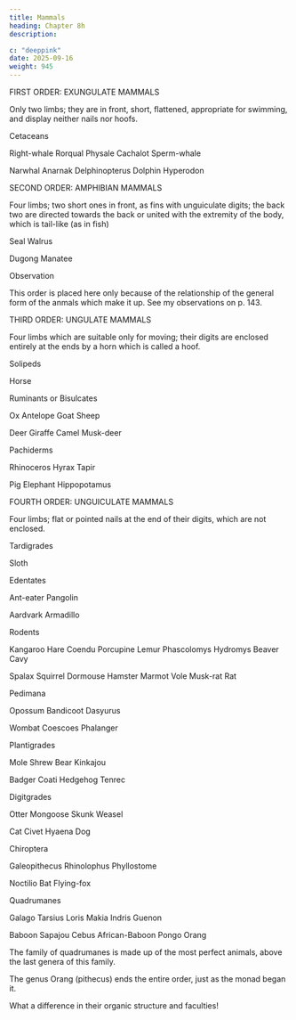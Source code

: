 ```yaml
---
title: Mammals
heading: Chapter 8h
description: 

c: "deeppink"
date: 2025-09-16
weight: 945
---
```




FIRST ORDER: EXUNGULATE MAMMALS

Only two limbs; they are in front, short, flattened, appropriate for swimming, and display neither nails nor hoofs.

Cetaceans

Right-whale
Rorqual
Physale
Cachalot
Sperm-whale

Narwhal
Anarnak
Delphinopterus
Dolphin
Hyperodon

SECOND ORDER: AMPHIBIAN MAMMALS

Four limbs; two short ones in front, as fins with unguiculate digits; the back two are directed towards the back or united with the extremity of the body, which is tail-like (as in fish)

Seal
Walrus

Dugong
Manatee

Observation

This order is placed here only because of the relationship of the general form of the anmals which make it up.  See my  observations on p. 143.

THIRD ORDER: UNGULATE MAMMALS

Four limbs which are suitable only for moving; their digits are enclosed entirely at the ends by a horn which is called a hoof.

Solipeds

Horse

Ruminants or Bisulcates

Ox
Antelope
Goat
Sheep

Deer
Giraffe
Camel
Musk-deer

Pachiderms

Rhinoceros
Hyrax
Tapir

Pig
Elephant
Hippopotamus

FOURTH ORDER: UNGUICULATE MAMMALS

Four limbs; flat or pointed nails at the end of their digits, which are not enclosed.

Tardigrades

Sloth

Edentates

Ant-eater
Pangolin

Aardvark
Armadillo

Rodents

Kangaroo
Hare
Coendu
Porcupine
Lemur
Phascolomys
Hydromys
Beaver
Cavy

Spalax
Squirrel
Dormouse
Hamster
Marmot
Vole
Musk-rat
Rat

Pedimana

Opossum
Bandicoot
Dasyurus

Wombat
Coescoes
Phalanger

Plantigrades

Mole
Shrew
Bear
Kinkajou

Badger
Coati
Hedgehog
Tenrec

Digitgrades

Otter
Mongoose
Skunk
Weasel

Cat
Civet
Hyaena
Dog

Chiroptera

Galeopithecus
Rhinolophus
Phyllostome

Noctilio
Bat
Flying-fox

Quadrumanes

Galago
Tarsius
Loris
Makia
Indris
Guenon

Baboon
Sapajou
Cebus
African-Baboon
Pongo
Orang


The family of quadrumanes is made up of the most perfect animals, above the last genera of this family.

The genus Orang (pithecus) ends the entire order, just as the monad began it. 

What a difference in their organic structure and faculties!

 <!-- between the animals of these two genera! -->
